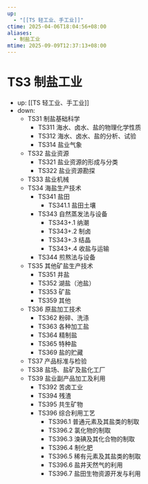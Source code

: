 ```yaml
---
up:
  - "[[TS 轻工业、手工业]]"
ctime: 2025-04-06T18:04:56+08:00
aliases:
  - 制盐工业
mtime: 2025-09-09T12:37:13+08:00
---
```


# TS3 制盐工业

- up: [[TS 轻工业、手工业]]
- down:	
	- TS31 制盐基础科学
		- TS311 海水、卤水、盐的物理化学性质
		- TS312 海水、卤水、盐的分析、试验
		- TS314 盐业气象
	- TS32 盐业资源
		- TS321 盐业资源的形成与分类
		- TS322 盐业资源勘探
	- TS33 盐业机械
	- TS34 海盐生产技术
		- TS341 盐田
			- TS341.1 盐田土壤
		- TS343 自然蒸发法与设备
			- TS343+.1 纳潮
			- TS343+.2 制卤
			- TS343+.3 结晶
			- TS343+.4 收盐与运输
		- TS344 煎熬法与设备
	- TS35 其他矿盐生产技术
		- TS351 井盐
		- TS352 湖盐（池盐）
		- TS353 矿盐
		- TS359 其他
	- TS36 原盐加工技术
		- TS362 粉碎、洗涤
		- TS363 各种加工盐
		- TS364 精制盐
		- TS365 特种盐
		- TS369 盐的贮藏
	- TS37 产品标准与检验
	- TS38 盐场、盐矿及盐化工厂
	- TS39 盐业副产品加工及利用
		- TS392 苦卤工业
		- TS394 残渣
		- TS395 共生矿物
		- TS396 综合利用工艺
			- TS396.1 普通元素及其盐类的制取
			- TS396.2 氯化物的制取
			- TS396.3 溴碘及其化合物的制取
			- TS396.4 制化肥
			- TS396.5 稀有元素及其盐类的制取
			- TS396.6 盐井天然气的利用
			- TS396.7 盐田生物资源开发与利用
		
